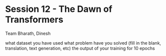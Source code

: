 
# Session 12 - The Dawn of Transformers


Team Bharath, Dinesh 

what dataset you have used
what problem have you solved (fill in the blank, translation, text generation, etc)
the output of your training for 10 epochs
